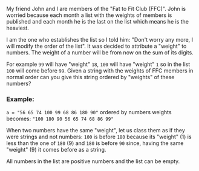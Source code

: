 My friend John and I are members of the "Fat to Fit Club (FFC)". John is worried because each month a list with the weights of members is published and each month he is the last on the list which means he is the heaviest.

I am the one who establishes the list so I told him: "Don't worry any more, I will modify the order of the list". It was decided to attribute a "weight" to numbers. The weight of a number will be from now on the sum of its digits.

For example ```99``` will have "weight" ```18```, ```100``` will have "weight" ```1``` so in the list ```100``` will come before ```99```. Given a string with the weights of FFC members in normal order can you give this string ordered by "weights" of these numbers?

### Example:

```a = "56 65 74 100 99 68 86 180 90"``` ordered by numbers weights becomes: ```"100 180 90 56 65 74 68 86 99"```

When two numbers have the same "weight", let us class them as if they were strings and not numbers: ```100``` is before ```180``` because its "weight" (1) is less than the one of ```180``` (9) and ```180``` is before ```90``` since, having the same "weight" (9) it comes before as a string.

All numbers in the list are positive numbers and the list can be empty.
